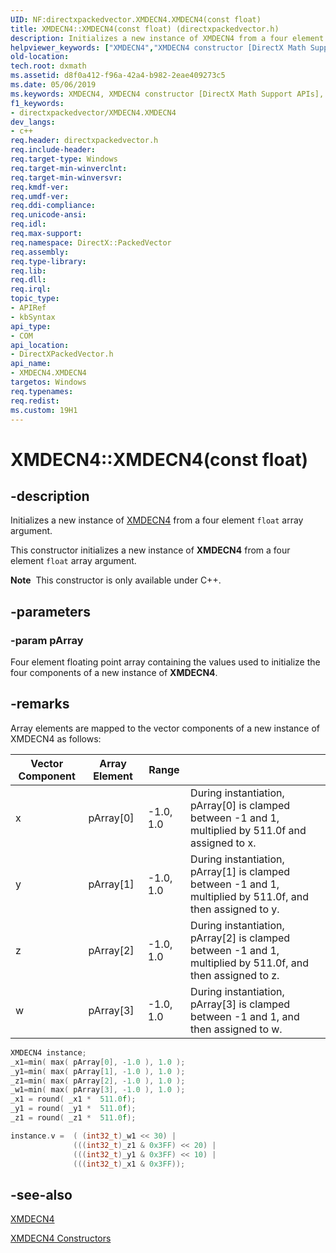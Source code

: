 ```yaml
---
UID: NF:directxpackedvector.XMDECN4.XMDECN4(const float)
title: XMDECN4::XMDECN4(const float) (directxpackedvector.h)
description: Initializes a new instance of XMDECN4 from a four element float array argument.helpviewer_keywords: ["XMDECN4","XMDECN4 constructor [DirectX Math Support APIs]","XMDECN4 constructor [DirectX Math Support APIs]","XMDECN4 structure","XMDECN4 structure [DirectX Math Support APIs]","XMDECN4 constructor","XMDECN4.XMDECN4","XMDECN4.XMDECN4()","XMDECN4.XMDECN4(const float)","XMDECN4::XMDECN4","XMDECN4::XMDECN4(const float)","dxmath.xmdecn4_ctor_1"]
old-location: 
tech.root: dxmath
ms.assetid: d8f0a412-f96a-42a4-b982-2eae409273c5
ms.date: 05/06/2019
ms.keywords: XMDECN4, XMDECN4 constructor [DirectX Math Support APIs], XMDECN4 constructor [DirectX Math Support APIs],XMDECN4 structure, XMDECN4 structure [DirectX Math Support APIs],XMDECN4 constructor, XMDECN4.XMDECN4, XMDECN4.XMDECN4(), XMDECN4.XMDECN4(const float), XMDECN4::XMDECN4, XMDECN4::XMDECN4(const float), dxmath.xmdecn4_ctor_1
f1_keywords:
- directxpackedvector/XMDECN4.XMDECN4
dev_langs:
- c++
req.header: directxpackedvector.h
req.include-header: 
req.target-type: Windows
req.target-min-winverclnt: 
req.target-min-winversvr: 
req.kmdf-ver: 
req.umdf-ver: 
req.ddi-compliance: 
req.unicode-ansi: 
req.idl: 
req.max-support: 
req.namespace: DirectX::PackedVector
req.assembly: 
req.type-library: 
req.lib: 
req.dll: 
req.irql: 
topic_type:
- APIRef
- kbSyntax
api_type:
- COM
api_location:
- DirectXPackedVector.h
api_name:
- XMDECN4.XMDECN4
targetos: Windows
req.typenames: 
req.redist: 
ms.custom: 19H1
---
```


# XMDECN4::XMDECN4(const float)

## -description

Initializes a new instance of <a href="https://docs.microsoft.com/windows/desktop/api/directxpackedvector/ns-directxpackedvector-xmdecn4">XMDECN4</a> from a four element <code>float</code> array argument.

This constructor initializes a new instance of **XMDECN4** from a four element <code>float</code> array argument.

<div class="alert"><b>Note</b>  This constructor is only available under C++.</div>

## -parameters

### -param pArray

Four element floating point array containing the values used to initialize the four components of a new instance of **XMDECN4**.

## -remarks

Array elements are mapped to the vector components of a new instance of XMDECN4 as follows:

| Vector Component | Array Element | Range |  |
|------------------|---------------|-------|--|
| x | pArray[0] | -1.0, 1.0 | During instantiation, pArray[0] is clamped between -1 and 1, multiplied by 511.0f and assigned to x. |
| y | pArray[1] | -1.0, 1.0 | During instantiation, pArray[1] is clamped between -1 and 1, multiplied by 511.0f, and then assigned to y. |
| z | pArray[2] | -1.0, 1.0 | During instantiation, pArray[2] is clamped between -1 and 1, multiplied by 511.0f, and then assigned to z. |
| w | pArray[3] | -1.0, 1.0 | During instantiation, pArray[3] is clamped between -1 and 1, and then assigned to w. |

```cpp
XMDECN4 instance;
_x1=min( max( pArray[0], -1.0 ), 1.0 );
_y1=min( max( pArray[1], -1.0 ), 1.0 );
_z1=min( max( pArray[2], -1.0 ), 1.0 );
_w1=min( max( pArray[3], -1.0 ), 1.0 );
_x1 = round( _x1 *  511.0f);
_y1 = round( _y1 *  511.0f);
_z1 = round( _z1 *  511.0f);

instance.v =  ( (int32_t)_w1 << 30) |
              (((int32_t)_z1 & 0x3FF) << 20) |
              (((int32_t)_y1 & 0x3FF) << 10) |
              (((int32_t)_x1 & 0x3FF));
```

## -see-also

<a href="https://docs.microsoft.com/windows/desktop/api/directxpackedvector/ns-directxpackedvector-xmdecn4">XMDECN4</a>

<a href="https://docs.microsoft.com/windows/desktop/dxmath/xmdecn4-ctor">XMDECN4 Constructors</a>
